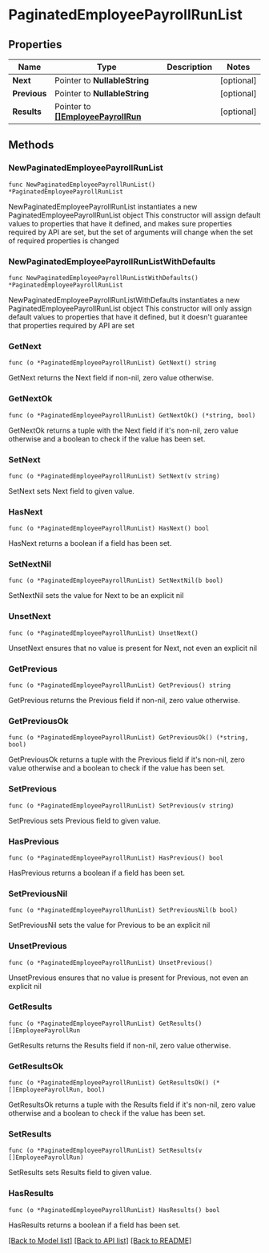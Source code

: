 # PaginatedEmployeePayrollRunList

## Properties

Name | Type | Description | Notes
------------ | ------------- | ------------- | -------------
**Next** | Pointer to **NullableString** |  | [optional] 
**Previous** | Pointer to **NullableString** |  | [optional] 
**Results** | Pointer to [**[]EmployeePayrollRun**](EmployeePayrollRun.md) |  | [optional] 

## Methods

### NewPaginatedEmployeePayrollRunList

`func NewPaginatedEmployeePayrollRunList() *PaginatedEmployeePayrollRunList`

NewPaginatedEmployeePayrollRunList instantiates a new PaginatedEmployeePayrollRunList object
This constructor will assign default values to properties that have it defined,
and makes sure properties required by API are set, but the set of arguments
will change when the set of required properties is changed

### NewPaginatedEmployeePayrollRunListWithDefaults

`func NewPaginatedEmployeePayrollRunListWithDefaults() *PaginatedEmployeePayrollRunList`

NewPaginatedEmployeePayrollRunListWithDefaults instantiates a new PaginatedEmployeePayrollRunList object
This constructor will only assign default values to properties that have it defined,
but it doesn't guarantee that properties required by API are set

### GetNext

`func (o *PaginatedEmployeePayrollRunList) GetNext() string`

GetNext returns the Next field if non-nil, zero value otherwise.

### GetNextOk

`func (o *PaginatedEmployeePayrollRunList) GetNextOk() (*string, bool)`

GetNextOk returns a tuple with the Next field if it's non-nil, zero value otherwise
and a boolean to check if the value has been set.

### SetNext

`func (o *PaginatedEmployeePayrollRunList) SetNext(v string)`

SetNext sets Next field to given value.

### HasNext

`func (o *PaginatedEmployeePayrollRunList) HasNext() bool`

HasNext returns a boolean if a field has been set.

### SetNextNil

`func (o *PaginatedEmployeePayrollRunList) SetNextNil(b bool)`

 SetNextNil sets the value for Next to be an explicit nil

### UnsetNext
`func (o *PaginatedEmployeePayrollRunList) UnsetNext()`

UnsetNext ensures that no value is present for Next, not even an explicit nil
### GetPrevious

`func (o *PaginatedEmployeePayrollRunList) GetPrevious() string`

GetPrevious returns the Previous field if non-nil, zero value otherwise.

### GetPreviousOk

`func (o *PaginatedEmployeePayrollRunList) GetPreviousOk() (*string, bool)`

GetPreviousOk returns a tuple with the Previous field if it's non-nil, zero value otherwise
and a boolean to check if the value has been set.

### SetPrevious

`func (o *PaginatedEmployeePayrollRunList) SetPrevious(v string)`

SetPrevious sets Previous field to given value.

### HasPrevious

`func (o *PaginatedEmployeePayrollRunList) HasPrevious() bool`

HasPrevious returns a boolean if a field has been set.

### SetPreviousNil

`func (o *PaginatedEmployeePayrollRunList) SetPreviousNil(b bool)`

 SetPreviousNil sets the value for Previous to be an explicit nil

### UnsetPrevious
`func (o *PaginatedEmployeePayrollRunList) UnsetPrevious()`

UnsetPrevious ensures that no value is present for Previous, not even an explicit nil
### GetResults

`func (o *PaginatedEmployeePayrollRunList) GetResults() []EmployeePayrollRun`

GetResults returns the Results field if non-nil, zero value otherwise.

### GetResultsOk

`func (o *PaginatedEmployeePayrollRunList) GetResultsOk() (*[]EmployeePayrollRun, bool)`

GetResultsOk returns a tuple with the Results field if it's non-nil, zero value otherwise
and a boolean to check if the value has been set.

### SetResults

`func (o *PaginatedEmployeePayrollRunList) SetResults(v []EmployeePayrollRun)`

SetResults sets Results field to given value.

### HasResults

`func (o *PaginatedEmployeePayrollRunList) HasResults() bool`

HasResults returns a boolean if a field has been set.


[[Back to Model list]](../README.md#documentation-for-models) [[Back to API list]](../README.md#documentation-for-api-endpoints) [[Back to README]](../README.md)


